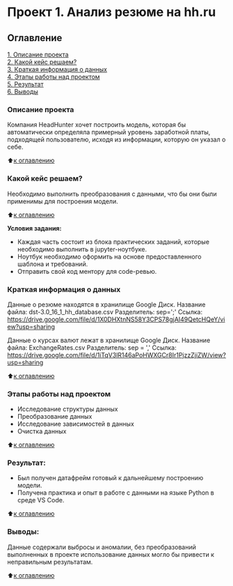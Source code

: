 # Проект 1. Анализ резюме на hh.ru

## Оглавление  
[1. Описание проекта](https://github.com/eco189/Final_project/blob/main/README.md#Описание-проекта)  
[2. Какой кейс решаем?](https://github.com/eco189/Final_project/blob/main/README.md#Какой-кейс-решаем)  
[3. Краткая информация о данных](https://github.com/eco189/Final_project/blob/main/README.md#Краткая-информация-о-данных)  
[4. Этапы работы над проектом](https://github.com/eco189/Final_project/blob/main/README.md#Этапы-работы-над-проектом)  
[5. Результат](https://github.com/eco189/Final_project/blob/main/README.md#Результат)    
[6. Выводы](https://github.com/eco189/Final_project/blob/main/README.md#Выводы) 

### Описание проекта    
Компания HeadHunter хочет построить модель, которая бы автоматически определяла примерный уровень заработной платы, подходящей пользователю, исходя из информации, которую он указал о себе.

:arrow_up:[к оглавлению](https://github.com/eco189/Final_project/blob/main/README.md#Оглавление)


### Какой кейс решаем?    
Необходимо выполнить преобразования с данными, что бы они были применимы для построения модели.

:arrow_up:[к оглавлению](https://github.com/eco189/Final_project/blob/main/README.md#Оглавление)

**Условия задания:**  
- Каждая часть состоит из блока практических заданий, которые необходимо выполнить в jupyter-ноутбуке.
- Ноутбук необходимо оформить на основе предоставленного шаблона и требований.
- Отправить свой код ментору для code-ревью.

### Краткая информация о данных
Данные о резюме находятся в хранилище Google Диск. Название файла: dst-3.0_16_1_hh_database.csv Разделитель: sep=';' Ссылка: https://drive.google.com/file/d/1X0DHXtnNS58Y3CPS78gjAI49QetcHQeY/view?usp=sharing

Данные о курсах валют лежат в хранилище Google Диск. Название файла: ExchangeRates.csv Разделитель: sep = ',' Ссылка: https://drive.google.com/file/d/1iTqV3lR146aPoHWXGCr8Ir1PjzzZjiZW/view?usp=sharing
  
:arrow_up:[к оглавлению](https://github.com/eco189/Final_project/blob/main/README.md#Оглавление)

### Этапы работы над проектом
- Исследование структуры данных
- Преобразование данных
- Исследование зависимостей в данных
- Очистка данных

:arrow_up:[к оглавлению](https://github.com/eco189/Final_project/blob/main/README.md#Оглавление)


### Результат:
- Был получен датафрейм готовый к дальнейшему построению модели.   
- Получена практика и опыт в работе с данными на языке Python в среде VS Code.

:arrow_up:[к оглавлению](https://github.com/eco189/Final_project/blob/main/README.md#Оглавление)


### Выводы:  
Данные содержали выбросы и аномалии, без преобразований выполненных в проекте использование данных могло бы привести к неправильным результатам.

:arrow_up:[к оглавлению](https://github.com/eco189/Final_project/blob/main/README.md#Оглавление)